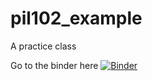 # pil102_example
A practice class

Go to the binder here [![Binder](https://mybinder.org/badge_logo.svg)](https://mybinder.org/v2/gh/isgiddy/pil102_example/HEAD)



